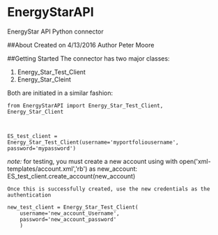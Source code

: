# EnergyStarAPI
EnergyStar API Python connector

##About
Created on 4/13/2016
Author Peter Moore

##Getting Started
The connector has two major classes:

1. Energy_Star_Test_Client
2. Energy_Star_Cleint

Both are initiated in a similar fashion:

<code>from EnergyStarAPI import Energy_Star_Test_Client, Energy_Star_Client

ES_test_client = Energy_Star_Test_Client(username='myportfoliousername', password='mypassword')</code>

_note:_ for testing, you must create a new account using
	with open('xml-templates/account.xml','rb') as new_account:
		ES_test_client.create_account(new_account)

	Once this is successfully created, use the new credentials as the authentication

	new_test_client = Energy_Star_Test_Client(
		username='new_account_Username',
		password='new_account_password'
		)

	


